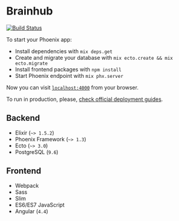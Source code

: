 # Brainhub

[![Build Status](https://travis-ci.org/ironbrains/brainhub.svg?branch=master)](https://travis-ci.org/ironbrains/brainhub)

To start your Phoenix app:

  * Install dependencies with `mix deps.get`
  * Create and migrate your database with `mix ecto.create && mix ecto.migrate`
  * Install frontend packages with `npm install`
  * Start Phoenix endpoint with `mix phx.server`

Now you can visit [`localhost:4000`](http://localhost:4000) from your browser.

To run in production, please, [check official deployment guides](http://www.phoenixframework.org/docs/deployment).

## Backend

* Elixir (`~> 1.5.2`)
* Phoenix Framework (`~> 1.3`)
* Ecto (`~> 3.0`)
* PostgreSQL (`9.6`)


## Frontend

* Webpack
* Sass
* Slim
* ES6/ES7 JavaScript
* Angular (`4.4`)
